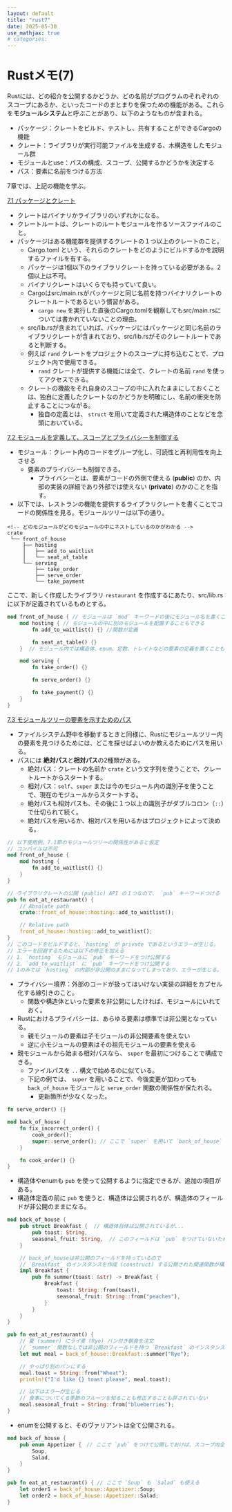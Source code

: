 ```yaml
---
layout: default
title: "rust7"
date: 2025-05-30
use_mathjax: true
# categories:
---
```


# Rustメモ(7)

Rustには、どの紹介を公開するかどうか、どの名前がプログラムのそれぞれのスコープにあるか、といったコードのまとまりを保つための機能がある。これらを**モジュールシステム**と呼ぶことがあり、以下のようなものが含まれる。
- パッケージ：クレートをビルド、テストし、共有することができるCargoの機能
- クレート：ライブラリが実行可能ファイルを生成する、木構造をしたモジュール群
- モジュールとuse：パスの構成、スコープ、公開するかどうかを決定する
- パス：要素に名前をつける方法

7章では、上記の機能を学ぶ。

[7.1 パッケージとクレート](https://doc.rust-jp.rs/book-ja/ch07-01-packages-and-crates.html)

- クレートはバイナリかライブラリのいずれかになる。
- クレートルートは、クレートのルートモジュールを作るソースファイルのこと。
- パッケージはある機能群を提供するクレートの１つ以上のクレートのこと。
  - Cargo.toml という、それらのクレートをどのようにビルドするかを説明するファイルを有する。
  - パッケージは1個以下のライブラリクレートを持っている必要がある。2個以上は不可。
  - バイナリクレートはいくらでも持っていて良い。
  - Cargoはsrc/main.rsがパッケージと同じ名前を持つバイナリクレートのクレートルートであるという慣習がある。
    - `cargo new` を実行した直後のCargo.tomlを観察してもsrc/main.rsについては書かれていないことの理由。
  - src/lib.rsが含まれていれば、パッケージにはパッケージと同じ名前のライブラリクレートが含まれており、src/lib.rsがそのクレートルートであると判断する。
  - 例えば `rand` クレートをプロジェクトのスコープに持ち込むことで、プロジェクト内で使用できる。
    - `rand` クレートが提供する機能には全て、クレートの名前 `rand` を使ってアクセスできる。
  - クレートの機能をそれ自身のスコープの中に入れたままにしておくことは、独自に定義したクレートなのかどうかを明確にし、名前の衝突を防止することにつながる。
    - 独自の定義とは、 `struct` を用いて定義された構造体のことなどを念頭においている。

[7.2 モジュールを定義して、スコープとプライバシーを制御する](https://doc.rust-jp.rs/book-ja/ch07-02-defining-modules-to-control-scope-and-privacy.html)

- モジュール：クレート内のコードをグループ化し、可読性と再利用性を向上させる
  - 要素のプライバシーも制御できる。
    - プライバシーとは、要素がコードの外側で使える (**public**) のか、内部の実装の詳細であり外部では使えない (**private**) のかのことを指す。
- 以下では、レストランの機能を提供するライブラリクレートを書くことでコードの関係性を見る。モジュールツリーは以下の通り。

```
<!-- どのモジュールがどのモジュールの中にネストしているのかがわかる -->
crate
 └── front_of_house
     ├── hosting
     │   ├── add_to_waitlist
     │   └── seat_at_table
     └── serving
         ├── take_order
         ├── serve_order
         └── take_payment
```

ここで、新しく作成したライブラリ `restaurant` を作成するにあたり、src/lib.rsに以下が定義されているものとする。

```rust
mod front_of_house { // モジュールは `mod` キーワードの後にモジュール名を書くことで定義可能 
    mod hosting { // モジュールの中に別のモジュールを配置することもできる
        fn add_to_waitlist() {} //関数が定義

        fn seat_at_table() {}
    }  // モジュール内では構造体、enum、定数、トレイトなどの要素の定義を置くこともできる

    mod serving {
        fn take_order() {}

        fn serve_order() {}

        fn take_payment() {}
    }
}
```

[7.3 モジュールツリーの要素を示すためのパス](https://doc.rust-jp.rs/book-ja/ch07-03-paths-for-referring-to-an-item-in-the-module-tree.html)

- ファイルシステム野中を移動するときと同様に、Rustにモジュールツリー内の要素を見つけるためには、どこを探せばよいのか教えるためにパスを用いる。
- パスには **絶対パス**と**相対パス**の2種類がある。
  - 絶対パス：クレートの名前か `crate` という文字列を使うことで、クレートルートからスタートする。
  - 相対パス：`self`、`super` または今のモジュール内の識別子を使うことで、現在のモジュールからスタートする。
  - 絶対パスも相対パスも、その後に１つ以上の識別子がダブルコロン（`::`）で仕切られて続く。
  - 絶対パスを用いるか、相対パスを用いるかはプロジェクトによって決める。

```rust
// 以下使用例。7.1節のモジュールツリーの関係性があると仮定
// コンパイルは不可
mod front_of_house {
    mod hosting {
        fn add_to_waitlist() {}
    }
}

// ライブラリクレートの公開 (public) API の１つなので、 `pub` キーワードつける
pub fn eat_at_restaurant() {
    // Absolute path
    crate::front_of_house::hosting::add_to_waitlist();

    // Relative path
    front_of_house::hosting::add_to_waitlist();
}
// このコードをビルドすると、`hosting` が private であるというエラーが生じる。
// エラーを回避するためには以下の修正を加える
// 1. `hosting` モジュールに `pub` キーワードをつけ公開する
// 2. `add_to_waitlist` に `pub` キーワードをつけ公開する
// 1のみでは `hosting` の内部が非公開のままになってしまっており、エラーが生じる。
```

- プライバシー境界：外部のコードが扱ってはいけない実装の詳細をカプセル化する線引きのこと。
  - 関数や構造体といった要素を非公開にしたければ、モジュールにいれておく。
- Rustにおけるプライバシーは、あらゆる要素は標準では非公開となっている。
  - 親モジュールの要素は子モジュールの非公開要素を使えない
  - 逆に小モジュールの要素はその祖先モジュールの要素を使える
- 親モジュールから始まる相対パスなら、 `super` を最初につけることで構成できる。
  - ファイルパスを `..` 構文で始めるのに似ている。
  - 下記の例では、 `super` を用いることで、今後変更が加わっても `back_of_house` モジュールと `serve_order` 関数の関係性が保たれる。
    - 更新箇所が少なくなった。

```rust
fn serve_order() {}

mod back_of_house {
    fn fix_incorrect_order() {
        cook_order();
        super::serve_order(); // ここで `super` を用いて `back_of_house` の親モジュール `crate` に行ける。
    }

    fn cook_order() {}
} 
```

- 構造体やenumも `pub` を使って公開するように指定できるが、追加の項目がある。
- 構造体定義の前に `pub` を使うと、構造体は公開されるが、構造体のフィールドが非公開のままになる。

```rust
mod back_of_house {
    pub struct Breakfast {  // 構造体自体は公開されているが...
        pub toast: String,
        seasonal_fruit: String,  // このフィールドは `pub` をつけていないため、非公開
    }

    // back_of_houseは非公開のフィールドを持っているので
    // `Breakfast` のインスタンスを作成 (construct) する公開された関連関数が構造体によって定められている必要がある
    impl Breakfast {
        pub fn summer(toast: &str) -> Breakfast {
            Breakfast {
                toast: String::from(toast),
                seasonal_fruit: String::from("peaches"),
            }
        }
    }
}

pub fn eat_at_restaurant() {
    // 夏 (summer) にライ麦 (Rye) パン付き朝食を注文
    // `summer` 関数なしでは非公開のフィールドを持つ `Breakfast` のインスタンスは作成不可
    let mut meal = back_of_house::Breakfast::summer("Rye");

    // やっぱり別のパンにする
    meal.toast = String::from("Wheat");
    println!("I'd like {} toast please", meal.toast);

    // 以下はエラーが生じる
    // 食事についてくる季節のフルーツを知ることも修正することも許されていない
    meal.seasonal_fruit = String::from("blueberries");
}
```

- enumを公開すると、そのヴァリアントは全て公開される。

```rust
mod back_of_house {
    pub enum Appetizer {　// ここで `pub` をつけて公開しておけば、スコープ内全て公開される
        Soup,
        Salad,
    }
}

pub fn eat_at_restaurant() { // ここで `Soup` も `Salad` も使える
    let order1 = back_of_house::Appetizer::Soup;
    let order2 = back_of_house::Appetizer::Salad;
}
```